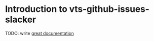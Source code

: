 # Introduction to vts-github-issues-slacker

TODO: write [great documentation](http://jacobian.org/writing/what-to-write/)
